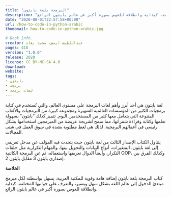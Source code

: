 ```yaml
---
title: "البرمجة بلغة بايثون"
description: "كتاب البرمجة بلغة بايثون إضافة هامة وقوية للمكتبة العربية، يسهل بواسطته لكل مبرمج مبتدئ الدخول إلى عالم اللغة بشكل سهل ويسير، والتعرف على جوانبها المختلفة، كبداية وانطلاقة للغوص بصورة أكبر في عالم بايثون الرائع."
date: "2020-08-01T22:57:58+00:00"
url: /how-to-code-in-python-arabic
thumbnail: how-to-code-in-python-arabic.jpg

# Book Info.
creator: عبداللطيف ايمش، محمد بغات
pages: 418
version: "1.0.0"
release: 2020
license: CC BY-NC-SA 4.0
download:
website:
tags:
- بايثون
- برمجة
- لغات برمجة
---
```


لغة بايثون هي أحد أبرز وأهم لغات البرمجة على مستوى العالم، والتي تُستخدم في كتابة برمجيات الكثير من المؤسسات العالمية الشهيرة ومجموعة كبيرة من البرمجيات والألعاب المتنوعة التي يتعامل معها كثير من المستخدمين اليوم. تتميز كذلك “بايثون” بسهولة تعلمها وكتابة وقراءة شفراتها، مما سمح لشريحة عريضة من المبرمجين استخدامها بشكل رئيسي في أعمالهم البرمجية. لذلك هي لغط مطلوبة بشدة في سوق العمل في شتى المجالات.

يتناول الكتاب الإصدار الثالث من لغة بايثون حيث يتحدث فيه المؤلف عن مدخل تعريفي إلى لغة بايثون، المتغيرات، أنواع البيانات والتحويل بينها، والمهام التكرارية مثل حلقات التكرار، وأيضاً الدوال تعريفها واستعماله، ثم عن البرمجة الكائنية OOP، وكذلك الفرق بين إصداري بايثون 3 مقابل بايثون 2.

**الخلاصة**

كتاب البرمجة بلغة بايثون إضافة هامة وقوية للمكتبة العربية، يسهل بواسطته لكل مبرمج مبتدئ الدخول إلى عالم اللغة بشكل سهل ويسير، والتعرف على جوانبها المختلفة، كبداية وانطلاقة للغوص بصورة أكبر في عالم بايثون الرائع.
